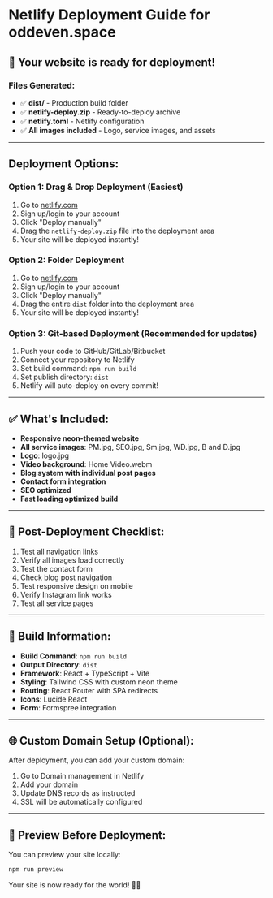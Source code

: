 # Netlify Deployment Guide for oddeven.space

## 🚀 Your website is ready for deployment!

### Files Generated:
- ✅ **dist/** - Production build folder
- ✅ **netlify-deploy.zip** - Ready-to-deploy archive
- ✅ **netlify.toml** - Netlify configuration
- ✅ **All images included** - Logo, service images, and assets

---

## Deployment Options:

### Option 1: Drag & Drop Deployment (Easiest)
1. Go to [netlify.com](https://netlify.com)
2. Sign up/login to your account
3. Click "Deploy manually"
4. Drag the `netlify-deploy.zip` file into the deployment area
5. Your site will be deployed instantly!

### Option 2: Folder Deployment
1. Go to [netlify.com](https://netlify.com)
2. Sign up/login to your account
3. Click "Deploy manually"
4. Drag the entire `dist` folder into the deployment area
5. Your site will be deployed instantly!

### Option 3: Git-based Deployment (Recommended for updates)
1. Push your code to GitHub/GitLab/Bitbucket
2. Connect your repository to Netlify
3. Set build command: `npm run build`
4. Set publish directory: `dist`
5. Netlify will auto-deploy on every commit!

---

## ✅ What's Included:
- **Responsive neon-themed website**
- **All service images**: PM.jpg, SEO.jpg, Sm.jpg, WD.jpg, B and D.jpg
- **Logo**: logo.jpg
- **Video background**: Home Video.webm
- **Blog system with individual post pages**
- **Contact form integration**
- **SEO optimized**
- **Fast loading optimized build**

---

## 🎯 Post-Deployment Checklist:
1. Test all navigation links
2. Verify all images load correctly
3. Test the contact form
4. Check blog post navigation
5. Test responsive design on mobile
6. Verify Instagram link works
7. Test all service pages

---

## 🔧 Build Information:
- **Build Command**: `npm run build`
- **Output Directory**: `dist`
- **Framework**: React + TypeScript + Vite
- **Styling**: Tailwind CSS with custom neon theme
- **Routing**: React Router with SPA redirects
- **Icons**: Lucide React
- **Form**: Formspree integration

---

## 🌐 Custom Domain Setup (Optional):
After deployment, you can add your custom domain:
1. Go to Domain management in Netlify
2. Add your domain
3. Update DNS records as instructed
4. SSL will be automatically configured

---

## 📱 Preview Before Deployment:
You can preview your site locally:
```bash
npm run preview
```

Your site is now ready for the world! 🚀✨

